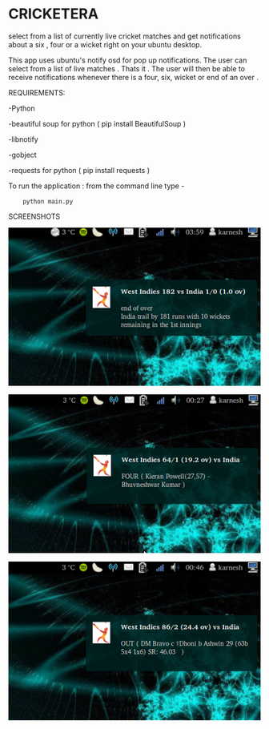 CRICKETERA
==========

select from a list of currently live cricket matches and get notifications about a six , four or a wicket right on your ubuntu desktop.

This app uses ubuntu's notify osd for pop up  notifications.
The user can select from a list of live matches . Thats it . The user will then be able to receive notifications whenever there is a four, six, wicket or end of an over .

REQUIREMENTS:

-Python

-beautiful soup for python ( pip install BeautifulSoup )

-libnotify 

-gobject

-requests for python ( pip install requests )

To run the application :
from the command line type - 

		python main.py
		
SCREENSHOTS

![screenshot 1](/screenshots/sc1.png)

![screenshot 2](/screenshots/sc2.png)

![screenshot 3](/screenshots/sc3.png)
